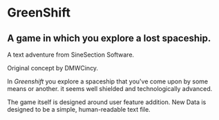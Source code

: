 # GreenShift

A game in which you explore a lost spaceship.
---
A text adventure from SineSection Software.

Original concept by DMWCincy.

In *Greenshift* you explore a spaceship that you've come upon by some means or another. it seems well shielded and technologically advanced.

The game itself is designed around user feature addition. New Data is designed to be a simple, human-readable text file.